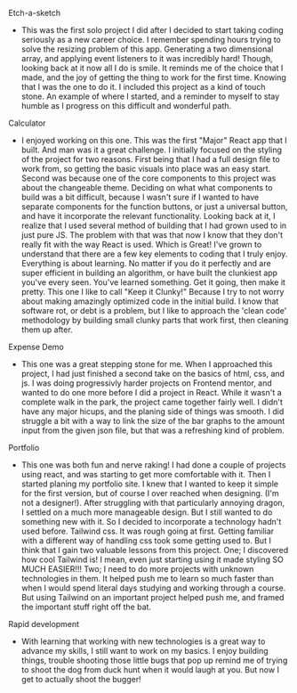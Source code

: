 Etch-a-sketch

- This was the first solo project I did after I decided to start taking coding seriously as a new career choice.
  I remember spending hours trying to solve the resizing problem of this app. Generating a two dimensional array, and applying event listeners to it was incredibly hard!
  Though, looking back at it now all I do is smile. It reminds me of the choice that I made, and the joy of getting the thing to work for the first time. Knowing that I was the one to do it.
  I included this project as a kind of touch stone. An example of where I started, and a reminder to myself to stay humble as I progress on this difficult and wonderful path.

Calculator

- I enjoyed working on this one. This was the first "Major" React app that I built. And man was it a great challenge.
  I initially focused on the styling of the project for two reasons. First being that I had a full design file to work from, so getting the basic visuals into place was an easy start. Second was because one of the core components to this project was about the changeable theme.
  Deciding on what what components to build was a bit difficult, because I wasn't sure if I wanted to have separate components for the function buttons, or just a universal button, and have it incorporate the relevant functionality.
  Looking back at it, I realize that I used several method of building that I had grown used to in just pure JS. The problem with that was that now I know that they don't really fit with the way React is used. Which is Great!
  I've grown to understand that there are a few key elements to coding that I truly enjoy.
  Everything is about learning. No matter if you do it perfectly and are super efficient in building an algorithm, or have built the clunkiest app you've every seen. You've learned something.
  Get it going, then make it pretty. This one I like to call "Keep it Clunky!" Because I try to not worry about making amazingly optimized code in the initial build. I know that software rot, or debt is a problem, but I like to approach the 'clean code' methodology by building small clunky parts that work first, then cleaning them up after.

Expense Demo

- This one was a great stepping stone for me.
  When I approached this project, I had just finished a second take on the basics of html, css, and js. I was doing progressivly harder projects on Frontend mentor, and wanted to do one more before I did a project in React.
  While it wasn't a complete walk in the park, the project came together fairly well. I didn't have any major hicups, and the planing side of things was smooth. I did struggle a bit with a way to link the size of the bar graphs to the amount input from the given json file, but that was a refreshing kind of problem.

Portfolio

- This one was both fun and nerve raking!
  I had done a couple of projects using react, and was starting to get more comfortable with it. Then I started planing my portfolio site.
  I knew that I wanted to keep it simple for the first version, but of course I over reached when designing. (I'm not a designer!).
  After struggling with that particularly annoying dragon, I settled on a much more manageable design. But I still wanted to do something new with it. So I decided to incorporate a technology hadn't used before. Tailwind css.
  It was rough going at first. Getting familiar with a different way of handling css took some getting used to. But I think that I gain two valuable lessons from this project.
  One; I discovered how cool Tailwind is! I mean, even just starting using it made styling SO MUCH EASIER!!!
  Two; I need to do more projects with unknown technologies in them. It helped push me to learn so much faster than when I would spend literal days studying and working through a course. But using Tailwind on an important project helped push me, and framed the important stuff right off the bat.

Rapid development

- With learning that working with new technologies is a great way to advance my skills, I still want to work on my basics.
  I enjoy building things, trouble shooting those little bugs that pop up remind me of trying to shoot the dog from duck hunt when it would laugh at you. But now I get to actually shoot the bugger!
